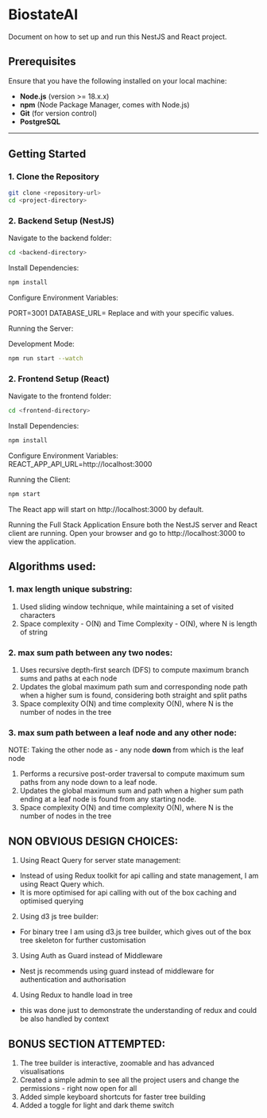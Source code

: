 # BiostateAI

Document on how to set up and run this NestJS and React project.

## Prerequisites

Ensure that you have the following installed on your local machine:

- **Node.js** (version >= 18.x.x)
- **npm** (Node Package Manager, comes with Node.js)
- **Git** (for version control)
- **PostgreSQL**

---

## Getting Started

### 1. Clone the Repository

```bash
git clone <repository-url>
cd <project-directory>
```

### 2. Backend Setup (NestJS)

Navigate to the backend folder:

```bash
cd <backend-directory>
```

Install Dependencies:

```bash
npm install
```

Configure Environment Variables:

PORT=3001
DATABASE_URL=<your-database-url>
Replace <your-database-url> and <your-jwt-secret> with your specific values.

Running the Server:

Development Mode:

```bash
npm run start --watch
```

### 2. Frontend Setup (React)

Navigate to the frontend folder:

```bash
cd <frontend-directory>
```

Install Dependencies:

```bash
npm install
```

Configure Environment Variables:
REACT_APP_API_URL=http://localhost:3000

Running the Client:

```bash
npm start
```

The React app will start on http://localhost:3000 by default.

Running the Full Stack Application
Ensure both the NestJS server and React client are running.
Open your browser and go to http://localhost:3000 to view the application.

## Algorithms used:

### 1. max length unique substring:

1. Used sliding window technique, while maintaining a set of visited characters
2. Space complexity - O(N) and Time Complexity - O(N), where N is length of string

### 2. max sum path between any two nodes:

1. Uses recursive depth-first search (DFS) to compute maximum branch sums and paths at each node
2. Updates the global maximum path sum and corresponding node path when a higher sum is found, considering both straight and split paths
3. Space complexity O(N) and time complexity O(N), where N is the number of nodes in the tree

### 3. max sum path between a leaf node and any other node:

NOTE: Taking the other node as - any node **down** from which is the leaf node

1. Performs a recursive post-order traversal to compute maximum sum paths from any node down to a leaf node.
2. Updates the global maximum sum and path when a higher sum path ending at a leaf node is found from any starting node.
3. Space complexity O(N) and time complexity O(N), where N is the number of nodes in the tree

## NON OBVIOUS DESIGN CHOICES:

1. Using React Query for server state management:

- Instead of using Redux toolkit for api calling and state management, I am using React Query which.
- It is more optimised for api calling with out of the box caching and optimised querying

2. Using d3 js tree builder:

- For binary tree I am using d3.js tree builder, which gives out of the box tree skeleton for further customisation

3. Using Auth as Guard instead of Middleware

- Nest js recommends using guard instead of middleware for authentication and authorisation

4. Using Redux to handle load in tree

- this was done just to demonstrate the understanding of redux and could be also handled by context

## BONUS SECTION ATTEMPTED:

1. The tree builder is interactive, zoomable and has advanced visualisations
2. Created a simple admin to see all the project users and change the permissions - right now open for all
3. Added simple keyboard shortcuts for faster tree building
4. Added a toggle for light and dark theme switch
